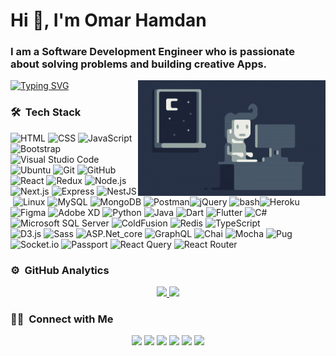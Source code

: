 <h1 align="left">Hi 👋, I'm Omar Hamdan</h1>
<h3 align="left">I am a Software Development Engineer who is passionate about solving problems and building creative  Apps.</h3>

[![Typing SVG](https://readme-typing-svg.herokuapp.com?lines=Full+Stack+Developer+;Software+Developer;Always+learning+new+things)](https://git.io/typing-svg)
<img alt="Night Coding" src="https://raw.githubusercontent.com/AVS1508/AVS1508/master/assets/Night-Coding.gif" align="right"/>

### 🛠 &nbsp;Tech Stack

![HTML](https://img.shields.io/badge/-HTML-05122A?style=flat&logo=HTML5)&nbsp;![CSS](https://img.shields.io/badge/-CSS-05122A?style=flat&logo=CSS3&logoColor=1572B6)&nbsp;![JavaScript](https://img.shields.io/badge/-JavaScript-05122A?style=flat&logo=javascript)&nbsp;
![Bootstrap](https://img.shields.io/badge/-Bootstrap-05122A?style=flat&logo=bootstrap&logoColor=563D7C)![Visual Studio Code](https://img.shields.io/badge/-Visual%20Studio%20Code-05122A?style=flat&logo=visual-studio-code&logoColor=007ACC)&nbsp;![Ubuntu](https://img.shields.io/badge/-Ubuntu-05122A?style=flat&logo=Ubuntu&logoColor=E95420 )&nbsp;![Git](https://img.shields.io/badge/-Git-05122A?style=flat&logo=git)&nbsp;![GitHub](https://img.shields.io/badge/-GitHub-05122A?style=flat&logo=github)&nbsp;![React](https://img.shields.io/badge/-React-05122A?style=flat&logo=react)&nbsp;![Redux](https://img.shields.io/badge/-Redux-05122A?style=flat&logo=Redux&logoColor=764abc)&nbsp;![Node.js](https://img.shields.io/badge/-Node.js-05122A?style=flat&logo=node.js)&nbsp;![Next.js](https://img.shields.io/badge/-Next.js-05122A?style=flat&logo=Next.js&logoColor=#000000)&nbsp;![Express](https://img.shields.io/badge/-Express-05122A?style=flat&logo=Express&logoColor=000000)&nbsp;![NestJS](https://img.shields.io/badge/-NestJS-05122A?style=flat&logo=NestJS&logoColor=E0234E)&nbsp;![Linux](https://img.shields.io/badge/-Linux-05122A?style=flat&logo=linux&logoColor=#FCC624)&nbsp;![MySQL](https://img.shields.io/badge/-MySQL-05122A?style=flat&logo=mysql&logoColor=#4479A1)&nbsp;![MongoDB](https://img.shields.io/badge/-MongoDB-05122A?style=flat&logo=mongodb&logoColor=47A248)&nbsp;![Postman](https://img.shields.io/badge/-Postman-05122A?style=flat&logo=Postman&logoColor=#FF6C37)![jQuery](https://img.shields.io/badge/-jQuery-05122A?style=flat&logo=jQuery&logoColor=0769AD)&nbsp;![bash](https://img.shields.io/badge/-bash-05122A?style=flat&logo=GNU%20Bash&logoColor=4EAA25)![Heroku](https://img.shields.io/badge/-Heroku-05122A?style=flat&logo=Heroku&logoColor=430098)&nbsp;![Figma](https://img.shields.io/badge/-Figma-05122A?style=flat&logo=figma&logoColor=#F24E1E)&nbsp;![Adobe XD](https://img.shields.io/badge/-Adobe%20XD-05122A?style=flat&logo=AdobeXD&logoColor=481437)&nbsp;![Python](https://img.shields.io/badge/-Python-05122A?style=flat&logo=python)&nbsp;![Java](https://img.shields.io/badge/-Java-05122A?style=flat&logo=Java&logoColor=FFA518)&nbsp;![Dart](https://img.shields.io/badge/-Dart-05122A?style=flat&logo=Dart&logoColor=0175C2)&nbsp;![Flutter](https://img.shields.io/badge/-Flutter-05122A?style=flat&logo=Flutter&logoColor=02569B)&nbsp;![C#](https://img.shields.io/badge/-C_Sharp-05122A?style=flat&logo=CSharp&logoColor=239120)&nbsp;![Microsoft SQL Server](https://img.shields.io/badge/-Microsoft_SQL_Server-05122A?style=flat&logo=MicrosoftSQLServer&logoColor=CC2927)&nbsp;![ColdFusion](https://img.shields.io/badge/-coldfusion-05122A?style=flat&logo=coldfusion&logoColor=9999FF)&nbsp;![Redis](https://img.shields.io/badge/-Redis-05122A?style=flat&logo=Redis&logoColor=DC382D)&nbsp;![TypeScript](https://img.shields.io/badge/-TypeScript-05122A?style=flat&logo=TypeScript&logoColor=3178C6)&nbsp;<br />
![D3.js](https://img.shields.io/badge/-D3.js-05122A?style=flat&logo=D3.js&logoColor=F9A03C)&nbsp;![Sass](https://img.shields.io/badge/-Sass-05122A?style=flat&logo=sass&logoColor=CC6699)&nbsp;![ASP.Net_core](https://img.shields.io/badge/-ASP.Net_core-05122A?style=flat&logo=.NET&logoColor=512BD4)&nbsp;![GraphQL](https://img.shields.io/badge/-GraphQL-05122A?style=flat&logo=GraphQL&logoColor=E10098)&nbsp;![Chai](https://img.shields.io/badge/-Chai-05122A?style=flat&logo=Chai&logoColor=A30701)&nbsp;![Mocha](https://img.shields.io/badge/-Mocha-05122A?style=flat&logo=Mocha&logoColor=8D6748)&nbsp;![Pug](https://img.shields.io/badge/-Pug-05122A?style=flat&logo=Pug&logoColor=A86454)&nbsp;![Socket.io](https://img.shields.io/badge/-Socket.io-05122A?style=flat&logo=Socket.io&logoColor=010101)&nbsp;![Passport](https://img.shields.io/badge/-passport-05122A?style=flat&logo=passport&logoColor=34E27A)&nbsp;![React Query](https://img.shields.io/badge/-ReactQuery-05122A?style=flat&logo=reactquery&logoColor=FF4154)&nbsp;![React Router](https://img.shields.io/badge/-ReactRouter-05122A?style=flat&logo=reactRouter&logoColor=CA4245)&nbsp;

### ⚙️ &nbsp;GitHub Analytics

<p align="center">
<a href="https://github.com/OmarHamdann">
  <img height="180em" src="https://github-readme-stats-eight-theta.vercel.app/api?username=OmarHamdann&show_icons=true&theme=algolia&include_all_commits=true&count_private=true"/>
  <img height="180em" src="https://github-readme-stats-eight-theta.vercel.app/api/top-langs/?username=omarhamdann&layout=compact&langs_count=8&theme=algolia"/>
</a>
</p>

### 🤝🏻 &nbsp;Connect with Me

<p align="center">
<a href="https://omarhamdanportfolio.netlify.app/"><img src="https://img.shields.io/badge/-Omar%20Hamdan-3423A6?style=flat&logo=Google-Chrome&logoColor=white"/></a>
<a href="https://linkedin.com/in/omarhaamdan"><img src="https://img.shields.io/badge/-Omar%20Hamdan-0077B5?style=flat&logo=Linkedin&logoColor=white"/></a>
<a href="mailto:omar.haamdan@gmail.com"><img src="https://img.shields.io/badge/Omar%20Hamdan-D14836?style=flat&logo=Gmail&logoColor=white"/></a>
<a href="https://codepen.io/omar-labib"><img src="https://img.shields.io/badge/-omar labib-rgb(25 25 25)?style=flat&logo=Codepen&logoColor=white"/></a>
<a href="https://www.codewars.com/users/OmarHaamdan"><img src="https://img.shields.io/badge/-OmarHaamdan-B1361E?style=flat&logo=codewars&logoColor=white"/></a>
<a href="https://www.hackerrank.com/omarlabibhamdan"><img src="https://img.shields.io/badge/-OmAr.LaBiB-1ba94c?style=flat&logo=Hackerrank&logoColor=rgb(14 20 30)"/></a>
</p>

